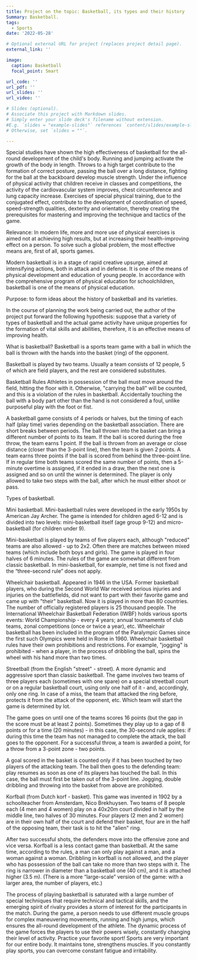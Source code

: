 ```yaml
---
title: Project on the topic: Basketball, its types and their history
Summary: Basketball.
tags:
  - Sports
date: '2022-05-28'

# Optional external URL for project (replaces project detail page).
external_link: ''

image:
  caption: Basketball
  focal_point: Smart

url_code: ''
url_pdf: ''
url_slides: ''
url_video: ''

# Slides (optional).
# Associate this project with Markdown slides.
# Simply enter your slide deck's filename without extension.
#E.g. `slides = "example-slides"` references `content/slides/example-slides.md`.
# Otherwise, set `slides = ""`.

---
```


Special studies have shown the high effectiveness of basketball for the all-round development of the child's body. Running and jumping activate the growth of the body in length. Throws to a high target contribute to the formation of correct posture, passing the ball over a long distance, fighting for the ball at the backboard develop muscle strength. Under the influence of physical activity that children receive in classes and competitions, the activity of the cardiovascular system improves, chest circumference and lung capacity increase.
Exercises of special physical training, due to the conjugated effect, contribute to the development of coordination of speed, speed-strength qualities, dexterity and orientation, thereby creating the prerequisites for mastering and improving the technique and tactics of the game.

Relevance: In modern life, more and more use of physical exercises is aimed not at achieving high results, but at increasing their health-improving effect on a person. To solve such a global problem, the most effective means are, first of all, sports games.

Modern basketball is in a stage of rapid creative upsurge, aimed at intensifying actions, both in attack and in defense. It is one of the means of physical development and education of young people. In accordance with the comprehensive program of physical education for schoolchildren, basketball is one of the means of physical education.

Purpose: to form ideas about the history of basketball and its varieties.

In the course of planning the work being carried out, the author of the project put forward the following hypothesis: suppose that a variety of types of basketball and the actual game activity have unique properties for the formation of vital skills and abilities, therefore, it is an effective means of improving health.

What is basketball?
Basketball is a sports team game with a ball in which the ball is thrown with the hands into the basket (ring) of the opponent.

Basketball is played by two teams. Usually a team consists of 12 people, 5 of which are field players, and the rest are considered substitutes.

Basketball Rules
Athletes in possession of the ball must move around the field, hitting the floor with it. Otherwise, "carrying the ball" will be counted, and this is a violation of the rules in basketball. Accidentally touching the ball with a body part other than the hand is not considered a foul, unlike purposeful play with the foot or fist.

A basketball game consists of 4 periods or halves, but the timing of each half (play time) varies depending on the basketball association. There are short breaks between periods. The ball thrown into the basket can bring a different number of points to its team. If the ball is scored during the free throw, the team earns 1 point. If the ball is thrown from an average or close distance (closer than the 3-point line), then the team is given 2 points.
A team earns three points if the ball is scored from behind the three-point line. If in regular time both teams scored the same number of points, then a 5-minute overtime is assigned, if it ended in a draw, then the next one is assigned and so on until the winner is determined. The player is only allowed to take two steps with the ball, after which he must either shoot or pass.

Types of basketball.

Mini basketball. Mini-basketball rules were developed in the early 1950s by American Jay Archer. The game is intended for children aged 6-12 and is divided into two levels: mini-basketball itself (age group 9-12) and micro-basketball (for children under 9).

Mini-basketball is played by teams of five players each, although "reduced" teams are also allowed - up to 2x2. Often there are matches between mixed teams (which include both boys and girls). The game is played in four halves of 6 minutes. The rules of the game are somewhat different from classic basketball. In mini-basketball, for example, net time is not fixed and the “three-second rule” does not apply.

Wheelchair basketball. Appeared in 1946 in the USA. Former basketball players, who during the Second World War received serious injuries and injuries on the battlefields, did not want to part with their favorite game and came up with "their" basketball. Now it is played in more than 80 countries. The number of officially registered players is 25 thousand people.
The International Wheelchair Basketball Federation (IWBF) holds various sports events: World Championship - every 4 years; annual tournaments of club teams, zonal competitions (once or twice a year), etc. Wheelchair basketball has been included in the program of the Paralympic Games since the first such Olympics were held in Rome in 1960. Wheelchair basketball rules have their own prohibitions and restrictions. For example, "jogging" is prohibited - when a player, in the process of dribbling the ball, spins the wheel with his hand more than two times.

Streetball (from the English "street" - street). A more dynamic and aggressive sport than classic basketball. The game involves two teams of three players each (sometimes with one spare) on a special streetball court or on a regular basketball court, using only one half of it - and, accordingly, only one ring. In case of a miss, the team that attacked the ring before, protects it from the attack of the opponent, etc. Which team will start the game is determined by lot.

The game goes on until one of the teams scores 16 points (but the gap in the score must be at least 2 points). Sometimes they play up to a gap of 8 points or for a time (20 minutes) - in this case, the 30-second rule applies: if during this time the team has not managed to complete the attack, the ball goes to the opponent. For a successful throw, a team is awarded a point, for a throw from a 3-point zone - two points.

A goal scored in the basket is counted only if it has been touched by two players of the attacking team. The ball then goes to the defending team: play resumes as soon as one of its players has touched the ball. In this case, the ball must first be taken out of the 3-point line. Jogging, double dribbling and throwing into the basket from above are prohibited.

Korfball (from Dutch korf - basket). This game was invented in 1902 by a schoolteacher from Amsterdam, Nico Brekhuysen. Two teams of 8 people each (4 men and 4 women) play on a 40x20m court divided in half by the middle line, two halves of 30 minutes. Four players (2 men and 2 women) are in their own half of the court and defend their basket, four are in the half of the opposing team, their task is to hit the "alien" ring.

After two successful shots, the defenders move into the offensive zone and vice versa. Korfball is a less contact game than basketball. At the same time, according to the rules, a man can only play against a man, and a woman against a woman. Dribbling in korfball is not allowed, and the player who has possession of the ball can take no more than two steps with it. The ring is narrower in diameter than a basketball one (40 cm), and it is attached higher (3.5 m). (There is a more “large-scale” version of the game: with a larger area, the number of players, etc.)

The process of playing basketball is saturated with a large number of special techniques that require technical and tactical skills, and the emerging spirit of rivalry provides a storm of interest for the participants in the match. During the game, a person needs to use different muscle groups for complex maneuvering movements, running and high jumps, which ensures the all-round development of the athlete. The dynamic process of the game forces the players to use their powers wisely, constantly changing their level of activity.
Practice your favorite sport!
Sports are very important for our entire body. It maintains tone, strengthens muscles. If you constantly play sports, you can overcome constant fatigue and irritability.
